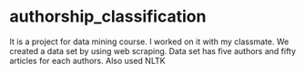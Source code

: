 # authorship_classification

It is a project for data mining course.
I worked on it with my classmate.
We created a data set by using web scraping.
Data set has five authors and fifty articles for each authors.
Also used NLTK
